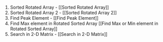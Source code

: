 1. Sorted Rotated Array  - [[Sorted Rotated Array]] 
2. Sorted Rotated Array 2 - [[Sorted Rotated Array 2]] 
3. Find Peak Element - [[Find Peak Element]] 
4. Find Max element in Rotated Sorted Array [[Find Max or Min element in Rotated Sorted Array]] 
5. Search in 2-D Matrix - [[Search in 2-D Matrix]] 